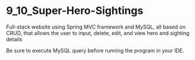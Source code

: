 # 9_10_Super-Hero-Sightings
Full-stack website using Spring MVC framework and MySQL, all based on CRUD, that allows the user to input, delete, edit, and view hero and sighting details

Be sure to execute MySQL query before running the program in your IDE.

